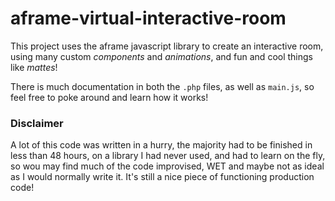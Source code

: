 # aframe-virtual-interactive-room

This project uses the aframe javascript library to create an interactive room, using many custom *components* and *animations*, and fun and cool things like *mattes*!

There is much documentation in both the `.php` files, as well as `main.js`, so feel free to poke around and learn how it works!

### Disclaimer

A lot of this code was written in a  hurry, the majority had to be finished in less than 48 hours, on a library I had never used, and had to learn on the fly, so wou may find much of the code improvised, WET and maybe not as ideal as I would normally write it. It's still a nice piece of functioning production code!
